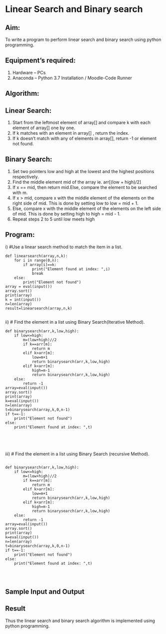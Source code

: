 # Linear Search and Binary search
## Aim:
To write a program to perform linear search and binary search using python programming.
## Equipment’s required:
1.	Hardware – PCs
2.	Anaconda – Python 3.7 Installation / Moodle-Code Runner
## Algorithm:
## Linear Search:
1.	Start from the leftmost element of array[] and compare k with each element of array[] one by one.
2.	If k matches with an element in array[] , return the index.
3.	If k doesn’t match with any of elements in array[], return -1 or element not found.
## Binary Search:
1.	Set two pointers low and high at the lowest and the highest positions respectively.
2.	Find the middle element mid of the array ie. arr[(low + high)/2]
3.	If x == mid, then return mid.Else, compare the element to be searched with m.
4.	If x > mid, compare x with the middle element of the elements on the right side of mid. This is done by setting low to low = mid + 1.
5.	Else, compare x with the middle element of the elements on the left side of mid. This is done by setting high to high = mid - 1.
6.	Repeat steps 2 to 5 until low meets high
## Program:
i)	#Use a linear search method to match the item in a list.
```
def linearsearch(array,n,k):
    for i in range(0,n):
        if array[i]==k:
            print("Element found at index: ",i)
            break
    else:
        print("Element not found")
array = eval(input())
array.sort()
print(array)
k = int(input())
n=len(array)
result=linearsearch(array,n,k)


```
ii)	# Find the element in a list using Binary Search(Iterative Method).
```
def binarysearch(arr,k,low,high):
    if low<=high:
        m=(low+high)//2
        if k==arr[m]:
            return m
        elif k>arr[m]:
            low=m+1
            return binarysearch(arr,k,low,high)
        elif k<arr[m]:
            high=m-1
            return binarysearch(arr,k,low,high)
    else:
        return -1
array=eval(input())
array.sort()
print(array)
k=eval(input())
n=len(array)
t=binarysearch(array,k,0,n-1)
if t==-1:
    print("Element not found")
else:
    print("Element found at index: ",t)
    




```
iii)	# Find the element in a list using Binary Search (recursive Method).
```

def binarysearch(arr,k,low,high):
    if low<=high:
        m=(low+high)//2
        if k==arr[m]:
            return m
        elif k>arr[m]:
            low=m+1
            return binarysearch(arr,k,low,high)
        elif k<arr[m]:
            high=m-1
            return binarysearch(arr,k,low,high)
    else:
        return -1
array=eval(input())
array.sort()
print(array)
k=eval(input())
n=len(array)
t=binarysearch(array,k,0,n-1)
if t==-1:
    print("Element not found")
else:
    print("Element found at index: ",t)
    



```
## Sample Input and Output






## Result
Thus the linear search and binary search algorithm is implemented using python programming.

